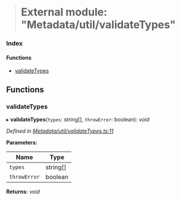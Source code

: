 > # External module: "Metadata/util/validateTypes"

### Index

#### Functions

* [validateTypes](_metadata_util_validatetypes_.md#validatetypes)

## Functions

###  validateTypes

▸ **validateTypes**(`types`: string[], `throwError`: boolean): *void*

*Defined in [Metadata/util/validateTypes.ts:11](https://github.com/polkadot-js/api/blob/3b339a2/packages/types/src/Metadata/util/validateTypes.ts#L11)*

**Parameters:**

Name | Type |
------ | ------ |
`types` | string[] |
`throwError` | boolean |

**Returns:** *void*